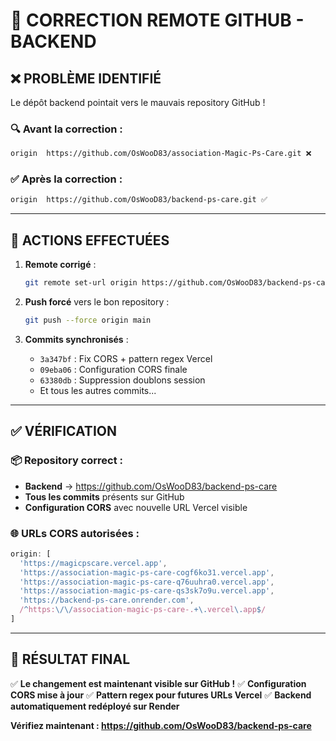 # 🔧 CORRECTION REMOTE GITHUB - BACKEND

## ❌ **PROBLÈME IDENTIFIÉ**
Le dépôt backend pointait vers le mauvais repository GitHub !

### 🔍 **Avant la correction :**
```bash
origin  https://github.com/OsWooD83/association-Magic-Ps-Care.git ❌
```

### ✅ **Après la correction :**
```bash
origin  https://github.com/OsWooD83/backend-ps-care.git ✅
```

---

## 🚀 **ACTIONS EFFECTUÉES**

1. **Remote corrigé** :
   ```bash
   git remote set-url origin https://github.com/OsWooD83/backend-ps-care.git
   ```

2. **Push forcé** vers le bon repository :
   ```bash
   git push --force origin main
   ```

3. **Commits synchronisés** :
   - `3a347bf` : Fix CORS + pattern regex Vercel
   - `09eba06` : Configuration CORS finale
   - `63380db` : Suppression doublons session
   - Et tous les autres commits...

---

## ✅ **VÉRIFICATION**

### 📦 **Repository correct :**
- **Backend** → https://github.com/OsWooD83/backend-ps-care
- **Tous les commits** présents sur GitHub
- **Configuration CORS** avec nouvelle URL Vercel visible

### 🌐 **URLs CORS autorisées :**
```javascript
origin: [
  'https://magicpscare.vercel.app',
  'https://association-magic-ps-care-cogf6ko31.vercel.app',
  'https://association-magic-ps-care-q76uuhra0.vercel.app',
  'https://association-magic-ps-care-qs3sk7o9u.vercel.app',
  'https://backend-ps-care.onrender.com',
  /^https:\/\/association-magic-ps-care-.+\.vercel\.app$/
]
```

---

## 🎯 **RÉSULTAT FINAL**

✅ **Le changement est maintenant visible sur GitHub !**
✅ **Configuration CORS mise à jour**
✅ **Pattern regex pour futures URLs Vercel**
✅ **Backend automatiquement redéployé sur Render**

**Vérifiez maintenant : https://github.com/OsWooD83/backend-ps-care**
